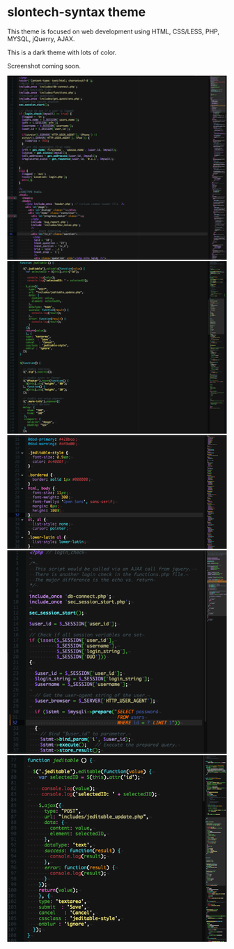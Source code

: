 # slontech-syntax theme

This theme is focused on web development using HTML, CSS/LESS, PHP, MYSQL, jQuerry, AJAX.

This is a dark theme with lots of color.

Screenshot coming soon.



![A screenshot of your theme](screenshots/ScreenShot-1.png)
![A screenshot of your theme](screenshots/ScreenShot-2.png)
![A screenshot of your theme](screenshots/ScreenShot-3.png)
![A screenshot of your theme](screenshots/ScreenShot-4.png)
![A screenshot of your theme](screenshots/ScreenShot-5.png)
